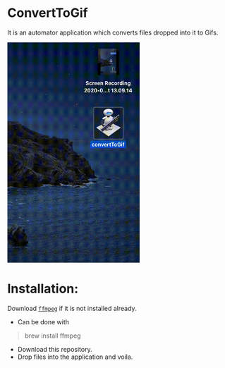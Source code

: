 # ConvertToGif
It is an automator application which converts files dropped into it to Gifs.

<img src="https://github.com/manoj036/ConvertToGif/blob/master/tutorial.gif" width="300" height="500" />

# Installation:
Download [`ffmpeg`](https://github.com/FFmpeg/FFmpeg) if it is not installed already.
- Can be done with
> brew install ffmpeg
- Download this repository.
- Drop files into the application and voila.

